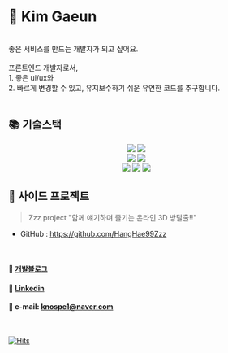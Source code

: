 # 🚀 Kim Gaeun
<br>
좋은 서비스를 만드는 개발자가 되고 싶어요.
<br><br>
프론트엔드 개발자로서,<br>
1. 좋은 ui/ux와 <br>
2. 빠르게 변경할 수 있고, 유지보수하기 쉬운 유연한 코드를 추구합니다.
<br><br>


## 📚 기술스택
<div align=center>
  <img src="https://img.shields.io/badge/dart-0175C2?style=for-the-badge&logo=dart&logoColor=white">
  <img src="https://img.shields.io/badge/flutter-02569B?style=for-the-badge&logo=flutter&logoColor=white">
  <br>
  <img src="https://img.shields.io/badge/javascript-F7DF1E?style=for-the-badge&logo=javascript&logoColor=black"> 
  <img src="https://img.shields.io/badge/react-61DAFB?style=for-the-badge&logo=react&logoColor=black"> 
  <br>
  <img src="https://img.shields.io/badge/java-007396?style=for-the-badge&logo=java&logoColor=white">
  <img src="https://img.shields.io/badge/springboot-6DB33F?style=for-the-badge&logo=springboot&logoColor=white">
  <img src="https://img.shields.io/badge/junit5-25A162?style=for-the-badge&logo=junit5&logoColor=white">
</div>


## 🍄 사이드 프로젝트
> Zzz project "함께 얘기하며 즐기는 온라인 3D 방탈출!!"
- GitHub : https://github.com/HangHae99Zzz
<br>

#### 💬 [개발블로그](https://paran21.tistory.com)
#### 💬 [Linkedin](https://www.linkedin.com/in/gaeun-kim-357573237/)
#### 💬 e-mail: knospe1@naver.com
<br>

[![Hits](https://hits.seeyoufarm.com/api/count/incr/badge.svg?url=https%3A%2F%2Fgithub.com%2Fparan22&count_bg=%2379C83D&title_bg=%23555555&icon=&icon_color=%23E7E7E7&title=hits&edge_flat=false)](https://hits.seeyoufarm.com)
